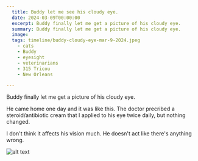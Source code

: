 ```yaml
---
  title: Buddy let me see his cloudy eye.
  date: 2024-03-09T00:00:00
  excerpt: Buddy finally let me get a picture of his cloudy eye.
  summary: Buddy finally let me get a picture of his cloudy eye.
  image: 
  tags: timeline/buddy-cloudy-eye-mar-9-2024.jpeg
    - cats
    - Buddy
    - eyesight
    - veterinarians
    - 315 Tricou
    - New Orleans

---
```


  Buddy finally let me get a picture of his cloudy eye.

  He came home one day and it was like this.
  The doctor precribed a steroid/antibiotic cream that I applied to his eye twice daily, but nothing changed.

  I don't think it affects his vision much. He doesn't act like there's anything wrong. 

  ![alt text](/static/img/timeline/buddy-cloudy-eye-mar-9-2024.jpeg)


  